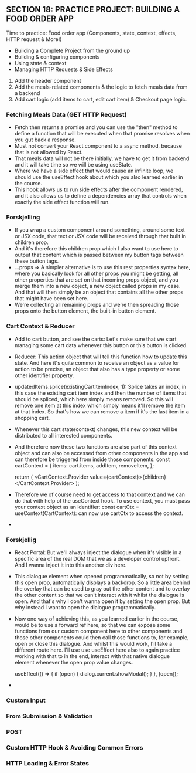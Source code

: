 ## SECTION 18: PRACTICE PROJECT: BUILDING A FOOD ORDER APP

Time to practice: Food order app (Components, state, context, effects, HTTP request & More!)

- Building a Complete Project from the ground up
- Building & configuring components
- Using state & context
- Managing HTTP Requests & Side Effects

1. Add the header component
2. Add the meals-related components & the logic to fetch meals data from a backend
3. Add cart logic (add items to cart, edit cart item) & Checkout page logic.

### Fetching Meals Data (GET HTTP Request)

- Fetch then returns a promise and you can use the "then" method to define a function that will be executed when that promise resolves when you gut back a response.
- Must not convert your React component to a async method, because that is not allowed by React.
- That meals data will not be there initially, we have to get it from backend and it will take time so we will be using useState.
- Where we have a side effect that would cause an infinite loop, we should use the useEffect hook about which you also learned earlier in the course.
- This hook allows us to run side effects after the component rendered, and it also allows us to define a dependencies array that controls when exactly the side effect function will run.

### Forskjelling

- If you wrap a custom component around something, around some text or JSX code, that text or JSX code will be received through that built in children prop.
- And it's therefore this children prop which I also want to use here to output that content which is passed between my button tags between these button tags.
- ...props => A simpler alternative is to use this rest properties syntax here, where you basically look for all other props you might be getting, all other properties that are set on that incoming props object, and you merge them into a new object, a new object called props in my case. And that will then simply be an object that contains all the other props that might have been set here.
- We're collecting all remaining props and we're then spreading those props onto the button element, the built-in button element.

### Cart Context & Reducer

- Add to cart button, and see the carts: Let's make sure that we start managing some cart data whenever this button or this button is clicked.
- Reducer: This action object that will tell this function how to update this state. And here it's quite common to receive an object as a value for action to be precise, an object that also has a type property or some other identifier property.
- updatedItems.splice(existingCartItemIndex, 1): Splice takes an index, in this case the existing cart item index and then the number of items that should be spliced, which here simply means removed. So this will remove one item at this index which simply means it'll remove the item at that index. So that's how we can remove a item if it's the last item in a shopping cart.
- Whenever this cart state(context) changes, this new context will be distributed to all interested components.
- And therefore now these two functions are also part of this context object and can also be accessed from other components in the app and can therefore be triggered from inside those components.
  const cartContext = {
  items: cart.items,
  addItem,
  removeItem,
  };

  return (
  <CartContext.Provider value={cartContext}>{children}</CartContext.Provider>
  );

- Therefore we of course need to get access to that context and we can do that with help of the useContext hook. To use context, you must pass your context object as an identifier: const cartCtx = useContext(CartContext): can now use cartCtx to access the context.
-

### Forskjellig

- React Portal: But we'll always inject the dialogue when it's visible in a specific area of the real DOM that we as a developer control upfront. And I wanna inject it into this another div here.
- This dialogue element when opened programmatically, so not by setting this open prop, automatically displays a backdrop. So a little area behind the overlay that can be used to gray out the other content and to overlay the other content so that we can't interact with it whilst the dialogue is open. And that's why I don't wanna open it by setting the open prop. But why instead I want to open the dialogue programmatically.
- Now one way of achieving this, as you learned earlier in the course, would be to use a forward ref here, so that we can expose some functions from our custom component here to other components and those other components could then call those functions to, for example, open or close this dialogue. And whilst this would work, I'll take a different route here. I'll use use useEffect here also to again practice working with that to in the end, interact with that native dialogue element whenever the open prop value changes.

  useEffect(() => {
  if (open) {
  dialog.current.showModal();
  }
  }, [open]);

-

### Custom Input

### From Submission & Validation

### POST

### Custom HTTP Hook & Avoiding Common Errors

### HTTP Loading & Error States
